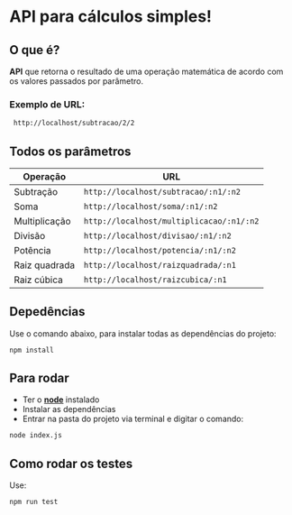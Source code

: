 # API para cálculos simples!

## O que é?
**API** que retorna o resultado de uma operação matemática de acordo com os valores passados por parâmetro.

### Exemplo de URL: 
```md
 http://localhost/subtracao/2/2
 ```
## Todos os parâmetros
|Operação|URL|
|-|-|
|Subtração|`http://localhost/subtracao/:n1/:n2`|
|Soma|`http://localhost/soma/:n1/:n2`|
|Multiplicação|`http://localhost/multiplicacao/:n1/:n2`|
|Divisão|`http://localhost/divisao/:n1/:n2`|
|Potência|`http://localhost/potencia/:n1/:n2`|
|Raiz quadrada|`http://localhost/raizquadrada/:n1`|
|Raiz cúbica|`http://localhost/raizcubica/:n1`|

 ## Depedências
 Use o comando abaixo, para instalar todas as dependências do projeto: 
```md
npm install
```
 ## Para rodar

- Ter o [**node**](https://nodejs.org/en/) instalado
- Instalar as dependências
- Entrar na pasta do projeto via terminal e digitar o comando:
 ```md
 node index.js
 ```

## Como rodar os testes
Use:
```md
npm run test
```
 
 
